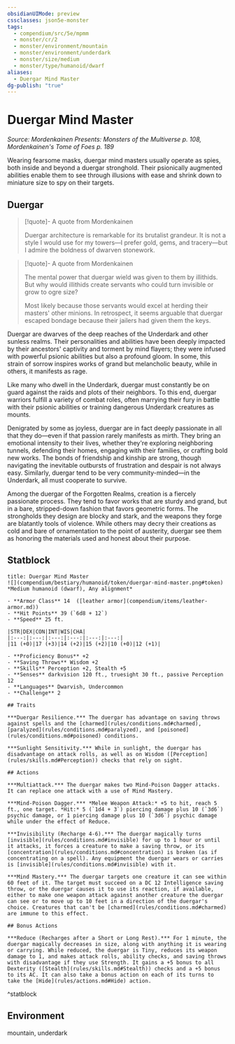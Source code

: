 ```yaml
---
obsidianUIMode: preview
cssclasses: json5e-monster
tags:
  - compendium/src/5e/mpmm
  - monster/cr/2
  - monster/environment/mountain
  - monster/environment/underdark
  - monster/size/medium
  - monster/type/humanoid/dwarf
aliases:
  - Duergar Mind Master
dg-publish: "true"
---
```

# Duergar Mind Master
*Source: Mordenkainen Presents: Monsters of the Multiverse p. 108, Mordenkainen's Tome of Foes p. 189*  

Wearing fearsome masks, duergar mind masters usually operate as spies, both inside and beyond a duergar stronghold. Their psionically augmented abilities enable them to see through illusions with ease and shrink down to miniature size to spy on their targets.

## Duergar

> [!quote]- A quote from Mordenkainen  
> 
> Duergar architecture is remarkable for its brutalist grandeur. It is not a style I would use for my towers—I prefer gold, gems, and tracery—but I admire the boldness of dwarven stonework.

> [!quote]- A quote from Mordenkainen  
> 
> The mental power that duergar wield was given to them by illithids. But why would illithids create servants who could turn invisible or grow to ogre size?
> 
> Most likely because those servants would excel at herding their masters' other minions. In retrospect, it seems arguable that duergar escaped bondage because their jailers had given them the keys.

Duergar are dwarves of the deep reaches of the Underdark and other sunless realms. Their personalities and abilities have been deeply impacted by their ancestors' captivity and torment by mind flayers; they were infused with powerful psionic abilities but also a profound gloom. In some, this strain of sorrow inspires works of grand but melancholic beauty, while in others, it manifests as rage.

Like many who dwell in the Underdark, duergar must constantly be on guard against the raids and plots of their neighbors. To this end, duergar warriors fulfill a variety of combat roles, often marrying their fury in battle with their psionic abilities or training dangerous Underdark creatures as mounts.

Denigrated by some as joyless, duergar are in fact deeply passionate in all that they do—even if that passion rarely manifests as mirth. They bring an emotional intensity to their lives, whether they're exploring neighboring tunnels, defending their homes, engaging with their families, or crafting bold new works. The bonds of friendship and kinship are strong, though navigating the inevitable outbursts of frustration and despair is not always easy. Similarly, duergar tend to be very community-minded—in the Underdark, all must cooperate to survive.

Among the duergar of the Forgotten Realms, creation is a fiercely passionate process. They tend to favor works that are sturdy and grand, but in a bare, stripped-down fashion that favors geometric forms. The strongholds they design are blocky and stark, and the weapons they forge are blatantly tools of violence. While others may decry their creations as cold and bare of ornamentation to the point of austerity, duergar see them as honoring the materials used and honest about their purpose.

## Statblock

```ad-statblock
title: Duergar Mind Master
![](compendium/bestiary/humanoid/token/duergar-mind-master.png#token)
*Medium humanoid (dwarf), Any alignment*

- **Armor Class** 14  ([leather armor](compendium/items/leather-armor.md))
- **Hit Points** 39 (`6d8 + 12`)
- **Speed** 25 ft.

|STR|DEX|CON|INT|WIS|CHA|
|:---:|:---:|:---:|:---:|:---:|:---:|
|11 (+0)|17 (+3)|14 (+2)|15 (+2)|10 (+0)|12 (+1)|

- **Proficiency Bonus** +2
- **Saving Throws** Wisdom +2
- **Skills** Perception +2, Stealth +5
- **Senses** darkvision 120 ft., truesight 30 ft., passive Perception 12
- **Languages** Dwarvish, Undercommon
- **Challenge** 2

## Traits

***Duergar Resilience.*** The duergar has advantage on saving throws against spells and the [charmed](rules/conditions.md#charmed), [paralyzed](rules/conditions.md#paralyzed), and [poisoned](rules/conditions.md#poisoned) conditions.

***Sunlight Sensitivity.*** While in sunlight, the duergar has disadvantage on attack rolls, as well as on Wisdom ([Perception](rules/skills.md#Perception)) checks that rely on sight.

## Actions

***Multiattack.*** The duergar makes two Mind-Poison Dagger attacks. It can replace one attack with a use of Mind Mastery.

***Mind-Poison Dagger.*** *Melee Weapon Attack:* +5 to hit, reach 5 ft., one target. *Hit:* 5 (`1d4 + 3`) piercing damage plus 10 (`3d6`) psychic damage, or 1 piercing damage plus 10 (`3d6`) psychic damage while under the effect of Reduce.

***Invisibility (Recharge 4-6).*** The duergar magically turns [invisible](rules/conditions.md#invisible) for up to 1 hour or until it attacks, it forces a creature to make a saving throw, or its [concentration](rules/conditions.md#concentration) is broken (as if concentrating on a spell). Any equipment the duergar wears or carries is [invisible](rules/conditions.md#invisible) with it.

***Mind Mastery.*** The duergar targets one creature it can see within 60 feet of it. The target must succeed on a DC 12 Intelligence saving throw, or the duergar causes it to use its reaction, if available, either to make one weapon attack against another creature the duergar can see or to move up to 10 feet in a direction of the duergar's choice. Creatures that can't be [charmed](rules/conditions.md#charmed) are immune to this effect.

## Bonus Actions

***Reduce (Recharges after a Short or Long Rest).*** For 1 minute, the duergar magically decreases in size, along with anything it is wearing or carrying. While reduced, the duergar is Tiny, reduces its weapon damage to 1, and makes attack rolls, ability checks, and saving throws with disadvantage if they use Strength. It gains a +5 bonus to all Dexterity ([Stealth](rules/skills.md#Stealth)) checks and a +5 bonus to its AC. It can also take a bonus action on each of its turns to take the [Hide](rules/actions.md#Hide) action.
```
^statblock

## Environment

mountain, underdark